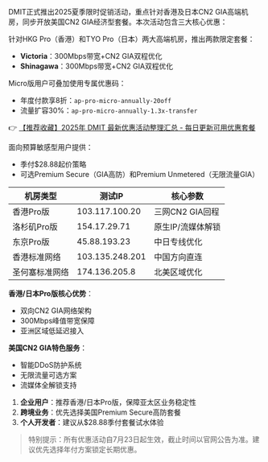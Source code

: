 
DMIT正式推出2025夏季限时促销活动，重点针对香港及日本CN2 GIA高端机房，同步开放美国CN2 GIA经济型套餐。本次活动包含三大核心优惠：

针对HKG Pro（香港）和TYO Pro（日本）两大高端机房，推出两款限定套餐：
- **Victoria**：300Mbps带宽+CN2 GIA双程优化
- **Shinagawa**：300Mbps带宽+CN2 GIA双程优化

Micro版用户可叠加使用专属优惠码：
- 年度付款享8折：`ap-pro-micro-annually-20off`
- 流量扩容30%：`ap-pro-micro-annually-1.3x-transfer`

👉 [【推荐收藏】2025年 DMIT 最新优惠活动整理汇总 - 每日更新可用优惠套餐](https://bit.ly/dmit_coupon)

面向预算敏感型用户提供：
- 季付$28.88起价策略
- 可选Premium Secure（GIA高防）和Premium Unmetered（无限流量GIA）

| 机房类型       | 测试IP         | 核心参数                          |
|----------------|----------------|---------------------------------|
| 香港Pro版      | 103.117.100.20 | 三网CN2 GIA回程                |
| 洛杉矶Pro版    | 154.17.29.71   | 原生IP/流媒体解锁               |
| 东京Pro版      | 45.88.193.23   | 中日专线优化                   |
| 香港标准网络   | 103.135.248.201| 中国方向直连                   |
| 圣何塞标准网络 | 174.136.205.8  | 北美区域优化                   |

**香港/日本Pro版核心优势**：
- 双向CN2 GIA网络架构
- 300Mbps峰值带宽保障
- 亚洲区域低延迟接入

**美国CN2 GIA特色服务**：
- 智能DDoS防护系统
- 无限流量可选方案
- 流媒体全解锁支持

1. **企业用户**：推荐香港/日本Pro版，保障亚太区业务稳定性
2. **跨境业务**：优先选择美国Premium Secure高防套餐
3. **个人开发者**：建议从$28.88季付套餐试水体验

> 特别提示：所有优惠活动自7月23日起生效，截止时间以官网公告为准。建议优先选择年付方案锁定长期优惠。
